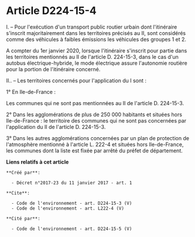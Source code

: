 # Article D224-15-4

I. – Pour l'exécution d'un transport public routier urbain dont l'itinéraire s'inscrit majoritairement dans les territoires
précisés au II, sont considérés comme des véhicules à faibles émissions les véhicules des groupes 1 et 2.

A compter du 1er janvier 2020, lorsque l'itinéraire s'inscrit pour partie dans les territoires mentionnés au II de l'article
D. 224-15-3, dans le cas d'un autobus électrique-hybride, le mode électrique assure l'autonomie routière pour la portion de
l'itinéraire concerné.

II.. – Les territoires concernés pour l'application du I sont :

1° En Ile-de-France :

Les communes qui ne sont pas mentionnées au II de l'article D. 224-15-3.

2° Dans les agglomérations de plus de 250 000 habitants et situées hors Ile-de-France : le territoire des communes qui ne
sont pas concernées par l'application du II de l'article D. 224-15-3.

3° Dans les autres agglomérations concernées par un plan de protection de l'atmosphère mentionné à l'article L. 222-4 et
situées hors Ile-de-France, les communes dont la liste est fixée par arrêté du préfet de département.

**Liens relatifs à cet article**

	**Créé par**:

	  - Décret n°2017-23 du 11 janvier 2017 - art. 1

	**Cite**:

	  - Code de l'environnement - art. D224-15-3 (V)
	  - Code de l'environnement - art. L222-4 (V)

	**Cité par**:

	  - Code de l'environnement - art. D224-15-5 (V)
